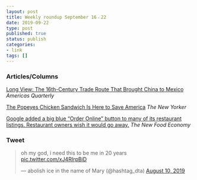 ```yaml
---
layout: post
title: Weekly roundup September 16﹣22
date: 2019-09-22
type: post
published: true
status: publish
categories:
- link
tags: []
---
```


### Articles/Columns

[Long View: The 16th-Century Trade Route That Brought China to Mexico](https://www.americasquarterly.org/content/long-view-original-chinese-connection "Long View: The 16th-Century Trade Route That Brought China to Mexico. By Peter Gordon And Juan José Morales") *Americas Quarterly*

[The Popeyes Chicken Sandwich Is Here to Save America](https://www.newyorker.com/culture/annals-of-gastronomy/the-popeyes-chicken-sandwich-is-here-to-save-america "The Popeyes Chicken Sandwich Is Here to Save America. By Helen Rosner") *The New Yorker*

[Google added a big blue “Order Online” button to many of its restaurant listings. Restaurant owners wish it would go away.](https://newfoodeconomy.org/google-online-delivery-order-button-doordash-postmates-chownow-commission/ "Google added a big blue “Order Online” button to many of its restaurant listings. Restaurant owners wish it would go away. By H. Claire Brown") *The New Food Economy*

### Tweet

<blockquote class="twitter-tweet" data-lang="en"><p lang="en" dir="ltr">oh my god, i need this to be me in 20 years <a href="https://t.co/xJ4RIrpBiD">pic.twitter.com/xJ4RIrpBiD</a></p>&mdash; abolish ice in the name of Mary (@hashtag_dta) <a href="https://twitter.com/hashtag_dta/status/1160283677118668802?ref_src=twsrc%5Etfw">August 10, 2019</a></blockquote> <script async src="https://platform.twitter.com/widgets.js" charset="utf-8"></script>

 

